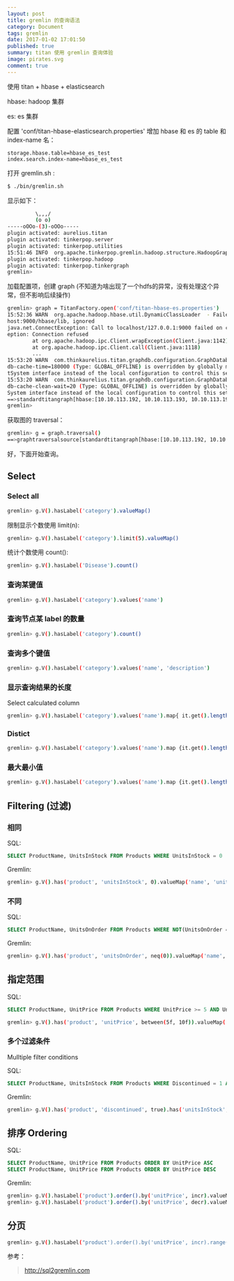 ```yaml
---
layout: post
title: gremlin 的查询语法
category: Document
tags: gremlin
date: 2017-01-02 17:01:50
published: true
summary: titan 使用 gremlin 查询体验
image: pirates.svg
comment: true 
---
```


使用 titan + hbase + elasticsearch

hbase: hadoop 集群

es: es 集群

配置 'conf/titan-hbase-elasticsearch.properties' 增加 hbase 和 es 的 table 和 index-name 名：

```vim
storage.hbase.table=hbase_es_test
index.search.index-name=hbase_es_test
```
打开 gremlin.sh :

```bash
$ ./bin/gremlin.sh
```

显示如下：

```bash
         \,,,/
         (o o)
-----oOOo-(3)-oOOo-----
plugin activated: aurelius.titan
plugin activated: tinkerpop.server
plugin activated: tinkerpop.utilities
15:51:46 INFO  org.apache.tinkerpop.gremlin.hadoop.structure.HadoopGraph  - HADOOP_GREMLIN_LIBS is set to: /Users/liuchaozhen/Downloads/titan-1.0.0-hadoop1/lib
plugin activated: tinkerpop.hadoop
plugin activated: tinkerpop.tinkergraph
gremlin>
```

加载配置项，创建 graph (不知道为啥出现了一个hdfs的异常，没有处理这个异常，但不影响后续操作)

```bash
gremlin> graph = TitanFactory.open('conf/titan-hbase-es.properties')
15:52:36 WARN  org.apache.hadoop.hbase.util.DynamicClassLoader  - Failed to identify the fs of dir hdfs://local
host:9000/hbase/lib, ignored
java.net.ConnectException: Call to localhost/127.0.0.1:9000 failed on connection exception: java.net.ConnectExc
eption: Connection refused
        at org.apache.hadoop.ipc.Client.wrapException(Client.java:1142)
        at org.apache.hadoop.ipc.Client.call(Client.java:1118)
		...
15:53:20 WARN  com.thinkaurelius.titan.graphdb.configuration.GraphDatabaseConfiguration  - Local setting cache.
db-cache-time=180000 (Type: GLOBAL_OFFLINE) is overridden by globally managed value (10000).  Use the Managemen
tSystem interface instead of the local configuration to control this setting.
15:53:20 WARN  com.thinkaurelius.titan.graphdb.configuration.GraphDatabaseConfiguration  - Local setting cache.
db-cache-clean-wait=20 (Type: GLOBAL_OFFLINE) is overridden by globally managed value (50).  Use the Management
System interface instead of the local configuration to control this setting.
==>standardtitangraph[hbase:[10.10.113.192, 10.10.113.193, 10.10.113.194]]
gremlin>
```

获取图的 traversal：

```bash
gremlin> g = graph.traversal()
==>graphtraversalsource[standardtitangraph[hbase:[10.10.113.192, 10.10.113.193, 10.10.113.194]], standard]
```

好，下面开始查询。

## Select

### Select all

```bash
gremlin> g.V().hasLabel('category').valueMap()
```

限制显示个数使用 limit(n):

```bash
gremlin> g.V().hasLabel('category').limit(5).valueMap()
```

统计个数使用 count():

```bash
gremlin> g.V().hasLabel('Disease').count()
```

### 查询某键值

```bash
gremlin> g.V().hasLabel('category').values('name')
```

### 查询节点某 label 的数量

```bash
gremlin> g.V().hasLabel('category').count()
```

### 查询多个键值

```bash
gremlin> g.V().hasLabel('category').values('name', 'description')
```

### 显示查询结果的长度

Select calculated column

```bash
gremlin> g.V().hasLabel('category').values('name').map{ it.get().length()}
```

### Distict

```bash
gremlin> g.V().hasLabel('category').values('name').map {it.get().length()}.dedup()
```

### 最大最小值

```bash
gremlin> g.V().hasLabel('category').values('name').map {it.get().length()}.max()
```

## Filtering (过滤)

### 相同

SQL:

```sql
SELECT ProductName, UnitsInStock FROM Products WHERE UnitsInStock = 0
```

Gremlin:

```bash
gremlin> g.V().has('product', 'unitsInStock', 0).valueMap('name', 'unitsInStock')
```

### 不同

SQL:

```sql
SELECT ProductName, UnitsOnOrder FROM Products WHERE NOT(UnitsOnOrder = 0)
```

Gremlin:

```bash
gremlin> g.V().has('product', 'unitsOnOrder', neq(0)).valueMap('name', 'unitsOnOrder')
```

## 指定范围

SQL:

```sql
SELECT ProductName, UnitPrice FROM Products WHERE UnitPrice >= 5 AND UnitPrice < 10
```

```bash
gremlin> g.V().has('product', 'unitPrice', between(5f, 10f)).valueMap('name', 'unitPrice')
```

### 多个过滤条件

Mulltiple filter conditions

SQL:

```sql
SELECT ProductName, UnitsInStock FROM Products WHERE Discontinued = 1 AND UnitsInStock <> 0
```

Gremlin:

```bash
gremlin> g.V().has('product', 'discontinued', true).has('unitsInStock', neq(0)).ValueMap('name', 'unitsInStock')
```

## 排序 Ordering

SQL:

```sql
SELECT ProductName, UnitPrice FROM Products ORDER BY UnitPrice ASC
SELECT ProductName, UnitPrice FROM Products ORDER BY UnitPrice DESC
```

Gremlin:

```bash
gremlin> g.V().hasLabel('product').order().by('unitPrice', incr).valueMap('name', 'unitPrice')
gremlin> g.V().hasLabel('product').order().by('unitPrice', decr).valueMap('name', 'unitPrice')
```

## 分页

```bash
gremlin> g.V().hasLabel("product').order().by('unitPrice', incr).range(5, 10).valueMap('name', 'UnitPrice')
```

参考：

> http://sql2gremlin.com
